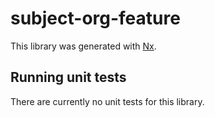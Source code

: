 # subject-org-feature

This library was generated with [Nx](https://nx.dev).

## Running unit tests

There are currently no unit tests for this library.
